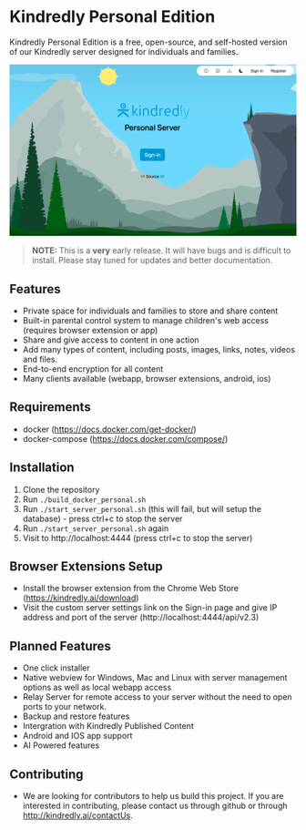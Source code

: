 # Kindredly Personal Edition

Kindredly Personal Edition is a free, open-source, and self-hosted version of our Kindredly server designed for individuals and families.

![Login](docs/media/login.png)

> **NOTE:** This is a **very** early release. It will have bugs and is difficult to install. Please stay tuned for updates and better documentation.

## Features
- Private space for individuals and families to store and share content
- Built-in parental control system to manage children's web access (requires browser extension or app)
- Share and give access to content in one action
- Add many types of content, including posts, images, links, notes, videos and files.
- End-to-end encryption for all content
- Many clients available (webapp, browser extensions, android, ios)

## Requirements
- docker (https://docs.docker.com/get-docker/)
- docker-compose (https://docs.docker.com/compose/)

## Installation 
1. Clone the repository
1. Run `./build_docker_personal.sh`
1. Run `./start_server_personal.sh` (this will fail, but will setup the database) - press ctrl+c to stop the server
1. Run `./start_server_personal.sh` again
1. Visit to http://localhost:4444 (press ctrl+c to stop the server)


## Browser Extensions Setup
- Install the browser extension from the Chrome Web Store (https://kindredly.ai/download)
- Visit the custom server settings link on the Sign-in page and give IP address and port of the server (http://localhost:4444/api/v2.3)



## Planned Features
 - One click installer
-  Native webview for Windows, Mac and Linux with server management options as well as local webapp access
 - Relay Server for remote access to your server without the need to open ports to your network.
 - Backup and restore features
 - Intergration with Kindredly Published Content
 - Android and IOS app support
 - AI Powered features

 ## Contributing
- We are looking for contributors to help us build this project. If you are interested in contributing, please contact us through github or through http://kindredly.ai/contactUs.
 
